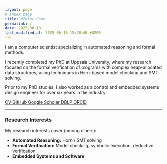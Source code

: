 ```yaml
---
layout: page
# Index page
title: #Zafer Esen
permalink: /
date: 2025-06-18
last_modified_at: 2025-06-18 15:28:00 +0200
---
```


I am a computer scientist specializing in automated reasoning and formal methods.

I recently completed my PhD at Uppsala University, where my research focused on the formal verification of programs with complex heap-allocated data structures, using techniques in Horn-based model checking and SMT solving.

Prior to my PhD studies, I also worked as a control and embedded systems design engineer for over six years in the industry.

<div class="mt-4">
    <a href="/assets/pdf/cv.pdf" class="btn btn-secondary me-2 mb-2" target="_blank" rel="noopener">
        <i class="fas fa-file-pdf me-1"></i> CV
    </a>
    <a href="https://github.com/zafer-esen/" class="btn btn-secondary me-2 mb-2" target="_blank" rel="noopener">
        <i class="fab fa-github me-1"></i> GitHub
    </a>
    <a href="https://scholar.google.com/citations?hl=en&user=B6VlsogAAAAJ" class="btn btn-secondary me-2 mb-2" target="_blank" rel="noopener">
        <i class="fas fa-graduation-cap me-1"></i> Google Scholar
    </a>
    <a href="https://dblp.org/pid/144/3343.html" class="btn btn-secondary me-2 mb-2" target="_blank" rel="noopener">
        <i class="fas fa-database me-1"></i> DBLP
    </a>
    <a href="https://orcid.org/0000-0002-1522-6673" class="btn btn-secondary me-2 mb-2" target="_blank" rel="noopener">
        <i class="fab fa-orcid me-1"></i> ORCID
    </a>
</div>

---

### Research Interests

My research interests cover (among others):

-   **Automated Reasoning:** Horn / SMT solving
-   **Formal Verification:** Model checking, symbolic execution, deductive verification
-   **Embedded Systems and Software**
